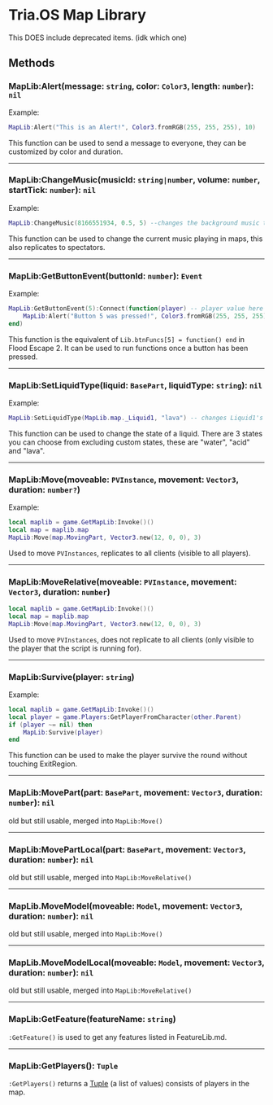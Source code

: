 # Tria.OS Map Library

This DOES include deprecated items. (idk which one)

## Methods
### MapLib:Alert(message: `string`, color: `Color3`, length: `number`): `nil`

Example:
```lua
MapLib:Alert("This is an Alert!", Color3.fromRGB(255, 255, 255), 10)
```
This function can be used to send a message to everyone, they can be customized by color and duration.

-----------------------------------------------------

### MapLib:ChangeMusic(musicId: `string|number`, volume: `number`, startTick: `number`): `nil`

Example:
```lua
MapLib:ChangeMusic(8166551934, 0.5, 5) --changes the background music to 8166551934 and plays it with the volume of 0.5 and the start time (in seconds) of 5.
```
This function can be used to change the current music playing in maps, this also replicates to spectators.

-----------------------------------------------------

### MapLib:GetButtonEvent(buttonId: `number`): `Event`

Example:
```lua
MapLib:GetButtonEvent(5):Connect(function(player) -- player value here is the player that pressed the button.
    MapLib:Alert("Button 5 was pressed!", Color3.fromRGB(255, 255, 255), 4)
end)
```
This function is the equivalent of `Lib.btnFuncs[5] = function() end` in Flood Escape 2. It can be used to run functions once a button has been pressed.

-----------------------------------------------------

### MapLib:SetLiquidType(liquid: `BasePart`, liquidType: `string`): `nil`
Example:
```lua
MapLib:SetLiquidType(MapLib.map._Liquid1, "lava") -- changes Liquid1's liquid type to lava.
```
This function can be used to change the state of a liquid. There are 3 states you can choose from excluding custom states, these are "water", "acid" and "lava".

-----------------------------------------------------

### MapLib:Move(moveable: `PVInstance`, movement: `Vector3`, duration: `number?`)
Example:
```lua
local maplib = game.GetMapLib:Invoke()()
local map = maplib.map
MapLib:Move(map.MovingPart, Vector3.new(12, 0, 0), 3)
```
Used to move `PVInstances`, replicates to all clients (visible to all players).

-----------------------------------------------------

### MapLib:MoveRelative(moveable: `PVInstance`, movement: `Vector3`, duration: `number`)
```lua
local maplib = game.GetMapLib:Invoke()()
local map = maplib.map
MapLib:Move(map.MovingPart, Vector3.new(12, 0, 0), 3)
```
Used to move `PVInstances`, does not replicate to all clients (only visible to the player that the script is running for).

-----------------------------------------------------

### MapLib:Survive(player: `string`)
Example:
```lua
local maplib = game.GetMapLib:Invoke()()
local player = game.Players:GetPlayerFromCharacter(other.Parent)
if (player ~= nil) then
    MapLib:Survive(player)
end
```
This function can be used to make the player survive the round without touching ExitRegion.

-----------------------------------------------------

### MapLib:MovePart(part: `BasePart`, movement: `Vector3`, duration: `number`): `nil`
old but still usable, merged into `MapLib:Move()`

-----------------------------------------------------

### MapLib:MovePartLocal(part: `BasePart`, movement: `Vector3`, duration: `number`): `nil`
old but still usable, merged into `MapLib:MoveRelative()`

-----------------------------------------------------

### MapLib.MoveModel(moveable: `Model`, movement: `Vector3`, duration: `number`): `nil`
old but still usable, merged into `MapLib:Move()`

-----------------------------------------------------

### MapLib.MoveModelLocal(moveable: `Model`, movement: `Vector3`, duration: `number`): `nil`
old but still usable, merged into `MapLib:MoveRelative()`

-----------------------------------------------------

### MapLib:GetFeature(featureName: `string`)
`:GetFeature()` is used to get any features listed in FeatureLib.md.

-----------------------------------------------------

### MapLib:GetPlayers(): `Tuple`
`:GetPlayers()` returns a [Tuple](https://create.roblox.com/docs/scripting/luau/tuples) (a list of values) consists of players in the map.
